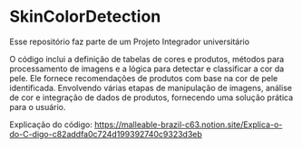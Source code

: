 # SkinColorDetection
Esse repositório faz parte de um Projeto Integrador universitário

O código inclui a definição de tabelas de cores e produtos, métodos para processamento de imagens e a lógica para detectar e classificar a cor da pele. Ele fornece recomendações de produtos com base na cor de pele identificada. Envolvendo várias etapas de manipulação de imagens, análise de cor e integração de dados de produtos, fornecendo uma solução prática para o usuário. 

Explicação do código: https://malleable-brazil-c63.notion.site/Explica-o-do-C-digo-c82addfa0c724d199392740c9323d3eb

